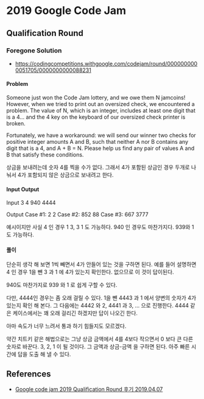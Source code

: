 # 2019 Google Code Jam

## Qualification Round
### Foregone Solution
* https://codingcompetitions.withgoogle.com/codejam/round/0000000000051705/0000000000088231

#### Problem
Someone just won the Code Jam lottery, and we owe them N jamcoins! However, when we tried to print out an oversized check, we encountered a problem. The value of N, which is an integer, includes at least one digit that is a 4... and the 4 key on the keyboard of our oversized check printer is broken.

Fortunately, we have a workaround: we will send our winner two checks for positive integer amounts A and B, such that neither A nor B contains any digit that is a 4, and A + B = N. Please help us find any pair of values A and B that satisfy these conditions.

상금을 보내려는데 숫자 4를 찍을 수가 없다. 그래서 4가 포함된 상금인 경우 두개로 나눠서 4가 포함되지 않은 상금으로 보내려고 한다.

#### Input Output

Input
3
4
940
4444

Output
Case #1: 2 2
Case #2: 852 88
Case #3: 667 3777

예시이지만 사실 4 인 경우 1 3, 3 1 도 가능하다. 940 인 경우도 마찬가지다. 939와 1도 가능하다.

#### 풀이
단순히 생각 해 보면 1씩 빼면서 4가 안들어 있는 것을 구하면 된다. 예를 들어 설명하면 4 인 경우 1을 뺀 3 과 1 에 4가 있는지 확인한다. 없으므로 이 것이 답이된다.

940도 마찬가지로 939 와 1 로 쉽게 구할 수 있다.

다만, 4444인 경우는 좀 오래 걸릴 수 있다. 1을 뺀 4443 과 1 에서 양변의 숫자가 4가 있는지 확인 해 본다. 그 다음에는 4442 와 2, 4441 과 3, ... 으로 진행한다. 4444 같은 케이스에서는 꽤 오래 걸리긴 하겠지만 답이 나오긴 한다.

아마 속도가 너무 느려서 통과 하기 힘들지도 모르겠다.

약간 치트키 같은 해법으로는 그냥 상금 금액에서 4를 4보다 작으면서 0 보다 큰 다른 숫자로 바꾼다. 3, 2, 1 이 될 것이다. 그 금액과 상금-금액 을 구하면 된다. 아주 빠른 시간에 답을 도출 해 낼 수 있다.


## References
* [Google code jam 2019 Qualification Round 후기 2019.04.07](https://eine.tistory.com/entry/Google-code-jam-2019-Qualification-Round-%ED%9B%84%EA%B8%B0)